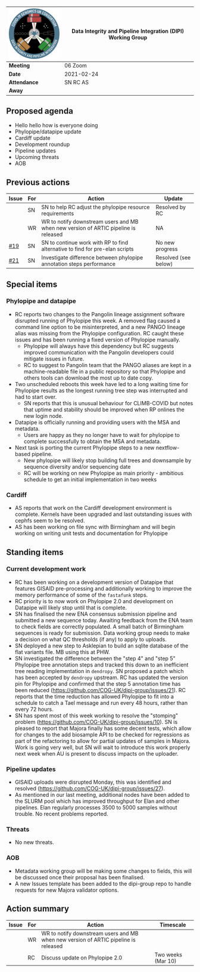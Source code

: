 | <img src="/assets/dipi.png" alt="DIPI Badge" width="150">      | Data Integrity and Pipeline Integration (DIPI) Working Group |
| -------------- | -------------------- |
| **Meeting**    | 06 Zoom              |
| **Date**       | 2021-02-24           |
| **Attendance** | SN RC AS             |
| **Away**       |                      |

## Proposed agenda

* Hello hello how is everyone doing
* Phylopipe/datapipe update
* Cardiff update
* Development roundup
* Pipeline updates
* Upcoming threats
* AOB

## Previous actions

| Issue | For | Action          | Update          |
|-------|-----|-----------------|--------------------|
| | SN | SN to help RC adjust the phylopipe resource requirements | Resolved by RC |
| | WR | WR to notify downstream users and MB when new version of ARTIC pipeline is released | NA |
|[#19](https://github.com/COG-UK/dipi-group/issues/19) | SN | SN to continue work with RP to find alternative to find for pre-elan scripts | No new progress |
|[#21](https://github.com/COG-UK/dipi-group/issues/21) | SN | Investigate difference between phylopipe annotation steps performance | Resolved (see below) |

## Special items

### Phylopipe and datapipe

* RC reports two changes to the Pangolin lineage assignment software disrupted running of Phylopipe this week. A removed flag caused a command line option to be misinterpreted, and a new PANGO lineage alias was missing from the Phylopipe configuration. RC caught these issues and has been running a fixed version of Phylopipe manually.
    * Phylopipe will always have this dependency but RC suggests improved communication with the Pangolin developers could mitigate issues in future.
    * RC to suggest to Pangolin team that the PANGO aliases are kept in a machine-readable file in a public repository so that Phylopipe and others tools can download the most up to date copy.
* Two unscheduled reboots this week have led to a long waiting time for Phylopipe results as the longest running tree step was interrupted and had to start over.
    * SN reports that this is unusual behaviour for CLIMB-COVID but notes that uptime and stability should be improved when RP onlines the new login node.
* Datapipe is officially running and providing users with the MSA and metadata.
    * Users are happy as they no longer have to wait for phylopipe to complete successfully to obtain the MSA and metadata.
* Next task is porting the current Phylopipe steps to a new nextflow-based pipeline.
    * New phylopipe will likely stop building full trees and downsample by sequence diversity and/or sequencing date
    * RC will be working on new Phylopipe as main priority - ambitious schedule to get an initial implementation in two weeks

### Cardiff

* AS reports that work on the Cardiff development environment is complete. Kernels have been upgraded and last outstanding issues with cephfs seem to be resolved.
* AS has been working on file sync with Birmingham and will begin working on writing unit tests and documentation for Phylopipe


## Standing items

### Current development work

* RC has been working on a development version of Datapipe that features GISAID pre-processing and additionally working to improve the memory performance of some of the `fastafunk` steps.
* RC priority is to now work on Phylopipe 2.0 and development on Datapipe will likely stop until that is complete.
* SN has finalised the new ENA consensus submission pipeline and submitted a new sequence today. Awaiting feedback from the ENA team to check fields are correctly populated. A small batch of Birmingham sequences is ready for submission. Data working group needs to make a decision on what QC thresholds (if any) to apply to uploads.
* SN deployed a new step to Asklepian to build an sqlite database of the flat variants file. MB using this at PHW.
* SN investigated the difference between the "step 4" and "step 5" Phylopipe tree annotation steps and tracked this down to an inefficient tree reading implementation in `dendropy`. SN proposed a patch which has been accepted by `dendropy` upstream. RC has updated the version pin for Phylopipe and confirmed that the step 5 annotation time has been reduced (https://github.com/COG-UK/dipi-group/issues/21). RC reports that the time reduction has allowed Phylopipe to fit into a schedule to catch a Tael message and run every 48 hours, rather than every 72 hours.
* SN has spent most of this week working to resolve the "stomping" problem (https://github.com/COG-UK/dipi-group/issues/10). SN is pleased to report that Majora finally has some decent tests, which allow for changes to the add biosample API to be checked for regressions as part of the refactoring to allow for partial updates of samples in Majora. Work is going very well, but SN will wait to introduce this work properly next week when AU is present to discuss impacts on the uploader.


### Pipeline updates

* GISAID uploads were disrupted Monday, this was identified and resolved (https://github.com/COG-UK/dipi-group/issues/27).
* As mentioned in our last meeting, additional nodes have been added to the SLURM pool which has improved throughput for Elan and other pipelines. Elan regularly processes 3500 to 5000 samples without trouble. No recent problems reported.

### Threats

* No new threats.

### AOB

* Metadata working group will be making some changes to fields, this will be discussed once their proposal has been finalised.
* A new Issues template has been added to the dipi-group repo to handle requests for new Majora validator options.

## Action summary

| Issue | For | Action          | Timescale          |
|-------|-----|-----------------|--------------------|
| | WR | WR to notify downstream users and MB when new version of ARTIC pipeline is released | |
| | RC | Discuss update on Phylopipe 2.0 | Two weeks (Mar 10) |

